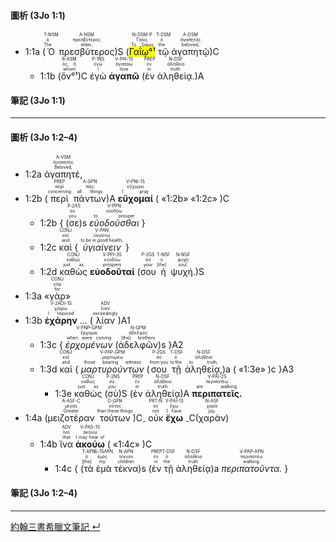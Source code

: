 #### 圖析 (3Jo 1:1)

- <rt>1:1a</rt> (<RUBY><ruby><ruby>Ὁ<rt>The</rt></ruby><rt>ὁ</rt></ruby><rt>T-NSM</rt></RUBY> <RUBY><ruby><ruby>πρεσβύτερος<rt>elder,</rt></ruby><rt>πρεσβύτερος</rt></ruby><rt>A-NSM</rt></RUBY>)S (<RUBY><ruby><ruby><mark>Γαΐῳ°¹</mark><rt>To Gaius</rt></ruby><rt>Γάϊος</rt></ruby><rt>N-DSM-P</rt></RUBY> <RUBY><ruby><ruby>τῷ<rt>the</rt></ruby><rt>ὁ</rt></ruby><rt>T-DSM</rt></RUBY> <RUBY><ruby><ruby>ἀγαπητῷ<rt>beloved,</rt></ruby><rt>ἀγαπητός</rt></ruby><rt>A-DSM</rt></RUBY>)C 
	- <rt>1:1b</rt> (<RUBY><ruby><ruby>ὃν°¹<rt>whom</rt></ruby><rt>ὅς, ἥ</rt></ruby><rt>R-ASM</rt></RUBY>)C <RUBY><ruby><ruby>ἐγὼ<rt>I</rt></ruby><rt>ἐγώ</rt></ruby><rt>P-1NS</rt></RUBY> <RUBY><ruby><ruby>**ἀγαπῶ**<rt>love</rt></ruby><rt>ἀγαπάω</rt></ruby><rt>V-PAI-1S</rt></RUBY> (<RUBY><ruby><ruby>ἐν<rt>in</rt></ruby><rt>ἐν</rt></ruby><rt>PREP</rt></RUBY> <RUBY><ruby><ruby>ἀληθείᾳ.<rt>truth.</rt></ruby><rt>ἀλήθεια</rt></ruby><rt>N-DSF</rt></RUBY>)A 

#### 筆記 (3Jo 1:1)




---

#### 圖析 (3Jo 1:2–4)


- <rt>1:2a</rt> <RUBY><ruby><ruby>ἀγαπητέ,<rt>Beloved,</rt></ruby><rt>ἀγαπητός</rt></ruby><rt>A-VSM</rt></RUBY> 
- <rt>1:2b</rt> (<RUBY><ruby><ruby>περὶ<rt>concerning</rt></ruby><rt>περί</rt></ruby><rt>PREP</rt></RUBY> <RUBY><ruby><ruby>πάντων<rt>all things</rt></ruby><rt>πᾶς</rt></ruby><rt>A-GPN</rt></RUBY>)A <RUBY><ruby><ruby>**εὔχομαί**<rt>I pray</rt></ruby><rt>εὔχομαι</rt></ruby><rt>V-PNI-1S</rt></RUBY> ( «<rt>1:2b</rt>» «<rt>1:2c</rt>» )C
	- <rt>1:2b</rt> { <rt>(</rt><RUBY><ruby><ruby>σε<rt>you</rt></ruby><rt>σύ</rt></ruby><rt>P-2AS</rt></RUBY><rt>)s</rt> <RUBY><ruby><ruby>*εὐοδοῦσθαι*<rt>to prosper</rt></ruby><rt>εὐοδόω</rt></ruby><rt>V-PPN</rt></RUBY> }
	- <rt>1:2c</rt> <RUBY><ruby><ruby>καὶ<rt>and</rt></ruby><rt>καί</rt></ruby><rt>CONJ</rt></RUBY> { <RUBY><ruby><ruby>*ὑγιαίνειν*<rt>to be in good health,</rt></ruby><rt>ὑγιαίνω</rt></ruby><rt>V-PAN</rt></RUBY> }
	- <rt>1:2d</rt> <RUBY><ruby><ruby>καθὼς<rt>just as</rt></ruby><rt>καθώς</rt></ruby><rt>CONJ</rt></RUBY> <RUBY><ruby><ruby>**εὐοδοῦταί**<rt>prospers</rt></ruby><rt>εὐοδόω</rt></ruby><rt>V-PPI-3S</rt></RUBY> (<RUBY><ruby><ruby>σου<rt>your</rt></ruby><rt>σύ</rt></ruby><rt>P-2GS</rt></RUBY> <RUBY><ruby><ruby>ἡ<rt>[the]</rt></ruby><rt>ὁ</rt></ruby><rt>T-NSF</rt></RUBY> <RUBY><ruby><ruby>ψυχή.<rt>soul.</rt></ruby><rt>ψυχή</rt></ruby><rt>N-NSF</rt></RUBY>)S 
- <rt>1:3a</rt> «<RUBY><ruby><ruby>γὰρ<rt>for</rt></ruby><rt>γάρ</rt></ruby><rt>CONJ</rt></RUBY>»
- <rt>1:3b</rt> <RUBY><ruby><ruby>**ἐχάρην**<rt>I rejoiced</rt></ruby><rt>χαίρω</rt></ruby><rt>V-2AOI-1S</rt></RUBY> ... (<RUBY><ruby><ruby>λίαν<rt>exceedingly</rt></ruby><rt>λίαν</rt></ruby><rt>ADV</rt></RUBY>)A1
	- <rt>1:3c</rt> { <RUBY><ruby><ruby>*ἐρχομένων*<rt>when were coming</rt></ruby><rt>ἔρχομαι</rt></ruby><rt>V-PNP-GPM</rt></RUBY> <rt>(</rt><RUBY><ruby><ruby>ἀδελφῶν<rt>[the] brothers</rt></ruby><rt>ἀδελφός</rt></ruby><rt>N-GPM</rt></RUBY><rt>)s</rt> }A2
	- <rt>1:3d</rt> <RUBY><ruby><ruby>καὶ<rt>and</rt></ruby><rt>καί</rt></ruby><rt>CONJ</rt></RUBY> { <RUBY><ruby><ruby>*μαρτυρούντων*<rt>those bearing witness</rt></ruby><rt>μαρτυρέω</rt></ruby><rt>V-PAP-GPM</rt></RUBY> <rt>(</rt><RUBY><ruby><ruby>σου<rt>from you</rt></ruby><rt>σύ</rt></ruby><rt>P-2GS</rt></RUBY> <RUBY><ruby><ruby>τῇ<rt>to the</rt></ruby><rt>ὁ</rt></ruby><rt>T-DSF</rt></RUBY> <RUBY><ruby><ruby>ἀληθείᾳ,<rt>to truth,</rt></ruby><rt>ἀλήθεια</rt></ruby><rt>N-DSF</rt></RUBY><rt>)a</rt> <rt>( </rt>«<rt>1:3e</rt>»<rt> )c</rt> }A3
		- <rt>1:3e</rt> <RUBY><ruby><ruby>καθὼς<rt>just as</rt></ruby><rt>καθώς</rt></ruby><rt>CONJ</rt></RUBY> (<RUBY><ruby><ruby>σὺ<rt>you</rt></ruby><rt>σύ</rt></ruby><rt>P-2NS</rt></RUBY>)S (<RUBY><ruby><ruby>ἐν<rt>in</rt></ruby><rt>ἐν</rt></ruby><rt>PREP</rt></RUBY> <RUBY><ruby><ruby>ἀληθείᾳ<rt>truth</rt></ruby><rt>ἀλήθεια</rt></ruby><rt>N-DSF</rt></RUBY>)A <RUBY><ruby><ruby>**περιπατεῖς.**<rt>are walking.</rt></ruby><rt>περιπατέω</rt></ruby><rt>V-PAI-2S</rt></RUBY> 
- <rt>1:4a</rt> (<RUBY><ruby><ruby>μειζοτέραν<rt>Greater</rt></ruby><rt>μέγας</rt></ruby><rt>A-ASF-C</rt></RUBY> <RUBY><ruby><ruby>τούτων<rt>than these things</rt></ruby><rt>οὗτος</rt></ruby><rt>D-GPN</rt></RUBY>)C<sub>-</sub> <RUBY><ruby><ruby>οὐκ<rt>not</rt></ruby><rt>οὐ</rt></ruby><rt>PRT-N</rt></RUBY> <RUBY><ruby><ruby>**ἔχω**<rt>I have</rt></ruby><rt>ἔχω</rt></ruby><rt>V-PAI-1S</rt></RUBY> <sub>-</sub>C(<RUBY><ruby><ruby>χαρὰν<rt>joy,</rt></ruby><rt>χαρά</rt></ruby><rt>N-ASF</rt></RUBY>) 
	- <rt>1:4b</rt> <RUBY><ruby><ruby>ἵνα<rt>that</rt></ruby><rt>ἵνα</rt></ruby><rt>ADV</rt></RUBY> <RUBY><ruby><ruby>**ἀκούω**<rt>I may hear of</rt></ruby><rt>ἀκούω</rt></ruby><rt>V-PAS-1S</rt></RUBY> ( «<rt>1:4c</rt>» )C
		- <rt>1:4c</rt> { <rt>(</rt><RUBY><ruby><ruby>τὰ<rt>[the]</rt></ruby><rt>ὁ</rt></ruby><rt>T-APN</rt></RUBY> <RUBY><ruby><ruby>ἐμὰ<rt>my</rt></ruby><rt>ἐμός</rt></ruby><rt>S-1SAPN</rt></RUBY> <RUBY><ruby><ruby>τέκνα<rt>children</rt></ruby><rt>τέκνον</rt></ruby><rt>N-APN</rt></RUBY><rt>)s</rt> <rt>(</rt><RUBY><ruby><ruby>ἐν<rt>in</rt></ruby><rt>ἐν</rt></ruby><rt>PREP</rt></RUBY> <RUBY><ruby><ruby>τῇ<rt>the</rt></ruby><rt>ὁ</rt></ruby><rt>T-DSF</rt></RUBY> <RUBY><ruby><ruby>ἀληθείᾳ<rt>truth</rt></ruby><rt>ἀλήθεια</rt></ruby><rt>N-DSF</rt></RUBY><rt>)a</rt> <RUBY><ruby><ruby>*περιπατοῦντα.*<rt>walking.</rt></ruby><rt>περιπατέω</rt></ruby><rt>V-PAP-APN</rt></RUBY> }


#### 筆記 (3Jo 1:2–4)

---

[約翰三書希臘文筆記 ↵](3John-Notes.md)

